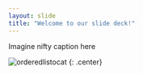 ```yaml
---
layout: slide
title: "Welcome to our slide deck!"
---
```


Imagine nifty caption here

![orderedlistocat](https://octodex.github.com/images/orderedlistocat.png)
{: .center}
